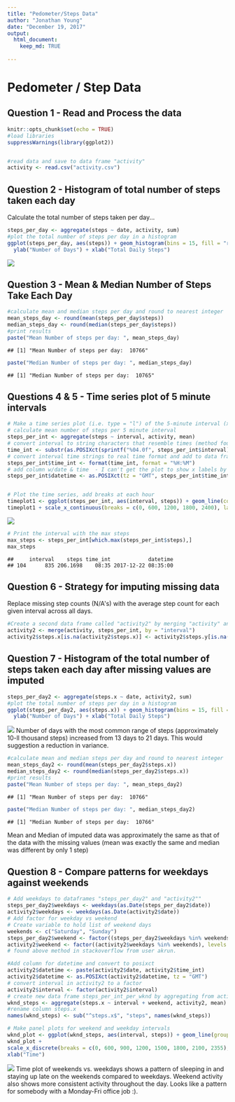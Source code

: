 ```yaml
---
title: "Pedometer/Steps Data"
author: "Jonathan Young"
date: "December 19, 2017"
output:
  html_document:
    keep_md: TRUE
    
---
```

# Pedometer / Step Data
## Question 1 - Read and Process the data

```r
knitr::opts_chunk$set(echo = TRUE)
#load libraries
suppressWarnings(library(ggplot2))


#read data and save to data frame "activity"
activity <- read.csv("activity.csv")
```

## Question 2 - Histogram of total number of steps taken each day 

Calculate the total number of steps taken per day...


```r
steps_per_day <- aggregate(steps ~ date, activity, sum)
#plot the total number of steps per day in a histogram
ggplot(steps_per_day, aes(steps)) + geom_histogram(bins = 15, fill = "red", color = "black", alpha = .4) +
  ylab("Number of Days") + xlab("Total Daily Steps")
```

![](PA1_template_files/figure-html/unnamed-chunk-2-1.png)<!-- -->

## Question 3 - Mean & Median Number of Steps Take Each Day



```r
#calculate mean and median steps per day and round to nearest integer
mean_steps_day <- round(mean(steps_per_day$steps))
median_steps_day <- round(median(steps_per_day$steps))
#print results
paste("Mean Number of steps per day: ", mean_steps_day)
```

```
## [1] "Mean Number of steps per day:  10766"
```

```r
paste("Median Number of steps per day: ", median_steps_day)
```

```
## [1] "Median Number of steps per day:  10765"
```

## Questions 4 & 5 - Time series plot of 5 minute intervals


```r
# Make a time series plot (i.e. type = "l") of the 5-minute interval (x-axis) and the average number of steps taken, averaged across all days (y-axis)
# calculate mean number of steps per 5 minute interval
steps_per_int <- aggregate(steps ~ interval, activity, mean)
# convert interval to string characters that resemble times (method found on stack overflow from post by JAponte)
time_int <- substr(as.POSIXct(sprintf("%04.0f", steps_per_int$interval), format = '%H%M'), 12, 16)
# convert interval time strings to real time format and add to data frame
steps_per_int$time_int <- format(time_int, format = "%H:%M")
# add column w/date & time  - I can't get the plot to show x labels by the hour w/just time stamp
steps_per_int$datetime <- as.POSIXct(tz = "GMT", steps_per_int$time_int, format = "%H:%M" )


# Plot the time series, add breaks at each hour
timeplot1 <- ggplot(steps_per_int, aes(interval, steps)) + geom_line(color = "red", size = 1)
timeplot1 + scale_x_continuous(breaks = c(0, 600, 1200, 1800, 2400), labels = c("0:00", "6:00", "12:00", "18:00", "24:00")) + xlab("Time")
```

![](PA1_template_files/figure-html/unnamed-chunk-4-1.png)<!-- -->



```r
# Print the interval with the max steps
max_steps <- steps_per_int[which.max(steps_per_int$steps),]
max_steps
```

```
##     interval    steps time_int            datetime
## 104      835 206.1698    08:35 2017-12-22 08:35:00
```

## Question 6 - Strategy for imputing missing data

Replace missing step counts (N/A's) with the average step count for each given interval across all days. 


```r
#Create a second data frame called "activity2" by merging "activity" and "steps_by_int" data frames by matching intervals.  Then replace the missing values in steps.x with the mean values from steps.y.
activity2 <- merge(activity, steps_per_int, by = "interval")
activity2$steps.x[is.na(activity2$steps.x)] <- activity2$steps.y[is.na(activity2$steps.x)]
```
## Question 7 - Histogram of the total number of steps taken each day after missing values are imputed


```r
steps_per_day2 <- aggregate(steps.x ~ date, activity2, sum)
#plot the total number of steps per day in a histogram
ggplot(steps_per_day2, aes(steps.x)) + geom_histogram(bins = 15, fill = "red", color = "black", alpha = .4) +
  ylab("Number of Days") + xlab("Total Daily Steps")
```

![](PA1_template_files/figure-html/unnamed-chunk-7-1.png)<!-- -->
Number of days with the most common range of steps (approximately 10-ll thousand steps) increased from 13 days to 21 days.  This would suggestion a reduction in variance.


```r
#calculate mean and median steps per day and round to nearest integer
mean_steps_day2 <- round(mean(steps_per_day2$steps.x))
median_steps_day2 <- round(median(steps_per_day2$steps.x))
#print results
paste("Mean Number of steps per day: ", mean_steps_day2)
```

```
## [1] "Mean Number of steps per day:  10766"
```

```r
paste("Median Number of steps per day: ", median_steps_day2)
```

```
## [1] "Median Number of steps per day:  10766"
```
 Mean and Median of imputed data was approximately the same as that of the data with the missing values (mean was exactly the same and median was different by only 1 step)
 
## Question 8 - Compare patterns for weekdays against weekends
 

```r
# Add weekdays to dataframes "steps_per_day2" and "activity2""
steps_per_day2$weekdays <- weekdays(as.Date(steps_per_day2$date))
activity2$weekdays <- weekdays(as.Date(activity2$date))
# Add factor for weekday vs weekend
# Create variable to hold list of weekend days
weekends <- c("Saturday", "Sunday")
steps_per_day2$weekend <- factor((steps_per_day2$weekdays %in% weekends), levels = c(TRUE, FALSE), labels = c("weekend", "weekday"))
activity2$weekend <- factor((activity2$weekdays %in% weekends), levels = c(TRUE, FALSE), labels = c("weekend", "weekday"))
# found above method in stackoverflow from user akrun.

#Add column for datetime and convert to posixct
activity2$datetime <- paste(activity2$date, activity2$time_int)
activity2$datetime <- as.POSIXct(activity2$datetime, tz = "GMT")
# convert interval in activity2 to a factor
activity2$interval <- factor(activity2$interval)
# create new data frame steps_per_int_per_wknd by aggregating from activity2
wknd_steps <- aggregate(steps.x ~ interval + weekend, activity2, mean)
#rename column steps.x
names(wknd_steps) <- sub("^steps.x$", "steps", names(wknd_steps))

# Make panel plots for weekend and weekday intervals
wknd_plot <- ggplot(wknd_steps, aes(interval, steps)) + geom_line(group = 1, color = "red") + facet_grid(weekend ~.)
wknd_plot + 
scale_x_discrete(breaks = c(0, 600, 900, 1200, 1500, 1800, 2100, 2355), labels = c("0:00", "6:00", "9:00", "12:00", "1500", "18:00", "21:00", "24:00")) + 
xlab("Time")
```

![](PA1_template_files/figure-html/unnamed-chunk-9-1.png)<!-- -->
Time plot of weekends vs. weekdays shows a pattern of sleeping in and staying up late on the weekends compared to weekdays.  Weekend activity also shows more consistent activity throughout the day.  Looks like a pattern for somebody with a Monday-Fri office job :).
